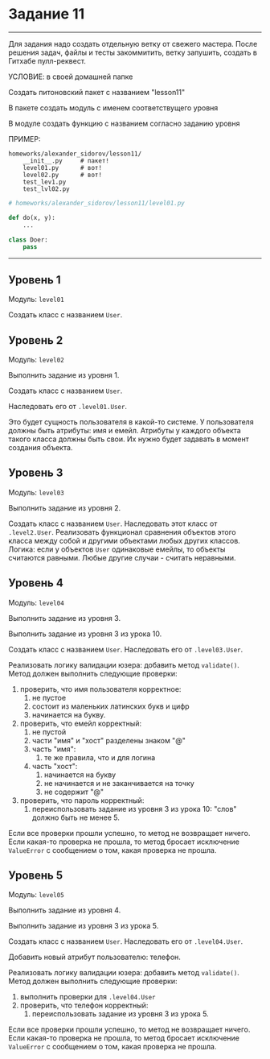 # Задание 11

---

Для задания надо создать отдельную ветку от свежего мастера.
После решения задач, файлы и тесты закоммитить,
ветку запушить, создать в Гитхабе пулл-реквест.

УСЛОВИЕ: в своей домашней папке

Создать питоновский пакет с названием "lesson11"

В пакете создать модуль с именем соответствущего уровня

В модуле создать функцию с названием согласно заданию уровня

ПРИМЕР:

```
homeworks/alexander_sidorov/lesson11/
    __init__.py     # пакет!
    level01.py      # вот!
    level02.py      # вот!
    test_lev1.py
    test_lvl02.py
```

```python
# homeworks/alexander_sidorov/lesson11/level01.py

def do(x, y):
    ...

class Doer:
    pass
```

---


## Уровень 1

Модуль: `level01`

Создать класс с названием `User`.


## Уровень 2

Модуль: `level02`

Выполнить задание из уровня 1.

Создать класс c названием `User`.

Наследовать его от `.level01.User`.

Это будет сущность пользователя в какой-то системе.
У пользователя должны быть атрибуты: имя и емейл.
Атрибуты у каждого объекта такого класса должны быть свои.
Их нужно будет задавать в момент создания объекта.


## Уровень 3

Модуль: `level03`

Выполнить задание из уровня 2.

Создать класс с названием `User`.
Наследовать этот класс от `.level2.User`.
Реализовать функционал сравнения объектов этого класса между собой и
другими объектами любых других классов.
Логика: если у объектов `User` одинаковые емейлы, то объекты считаются равными.
Любые другие случаи - считать неравными.


## Уровень 4

Модуль: `level04`

Выполнить задание из уровня 3.

Выполнить задание из уровня 3 из урока 10.

Создать класс с названием `User`.
Наследовать его от `.level03.User`.

Реализовать логику валидации юзера: добавить метод `validate()`.
Метод должен выполнить следующие проверки:

1. проверить, что имя пользователя корректное:
    1. не пустое
    1. состоит из маленьких латинских букв и цифр
    1. начинается на букву.
2. проверить, что емейл корректный:
    1. не пустой
    1. части "имя" и "хост" разделены знаком "@"
    1. часть "имя":
        1. те же правила, что и для логина
    1. часть "хост":
        1. начинается на букву
        1. не начинается и не заканчивается на точку
        1. не содержит "@"
3. проверить, что пароль корректный:
    1. переиспользовать задание из уровня 3 из урока 10: "слов" должно быть не менее 5.

Если все проверки прошли успешно, то метод не возвращает ничего.
Если какая-то проверка не прошла, то метод бросает исключение `ValueError`
с сообщением о том, какая проверка не прошла.


## Уровень 5

Модуль: `level05`

Выполнить задание из уровня 4.

Выполнить задание из уровня 3 из урока 5.

Создать класс с названием `User`.
Наследовать его от `.level04.User`.

Добавить новый атрибут пользователю: телефон.

Реализовать логику валидации юзера: добавить метод `validate()`.
Метод должен выполнить следующие проверки:

1. выполнить проверки для `.level04.User`
2. проверить, что телефон корректный:
    1. переиспользовать задание из уровня 3 из урока 5.

Если все проверки прошли успешно, то метод не возвращает ничего.
Если какая-то проверка не прошла, то метод бросает исключение `ValueError`
с сообщением о том, какая проверка не прошла.
